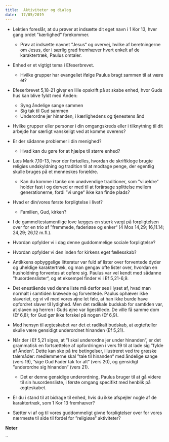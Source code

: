 ```yaml
---
title:  Aktiviteter og dialog
date:  17/05/2019
---
```


* 	Lektien foreslår, at du prøver at indsætte dit eget navn i 1 Kor 13, hver gang ordet ”kærlighed“ forekommer.
	* 	Prøv at indsætte navnet ”Jesus“ og overvej, hvilke af beretningerne om Jesus, der i særlig grad fremhæver hvert enkelt af de karaktertræk, Paulus omtaler.

* 	Enhed er et vigtigt tema i Efeserbrevet.
	* 	Hvilke grupper har evangeliet ifølge Paulus bragt sammen til at være ét?

* 	Efeserbrevet 5,18-21 giver en lille opskrift på at skabe enhed, hvor Guds hus kan blive fyldt med Ånden:
	* 	Syng åndelige sange sammen
	* 	Sig tak til Gud sammen
	* 	Underordne jer hinanden, i kærlighedens og tjenestens ånd

* 	Hvilke grupper eller personer i din omgangskreds eller i tilknytning til dit arbejde har særligt vanskeligt ved at komme overens?

* 	Er der sådanne problemer i din menighed?
	* 	Hvad kan du gøre for at hjælpe til større enhed?

* 	Læs Mark 7,10-13, hvor der fortælles, hvordan de skriftkloge brugte religiøs undskyldning og tradition til at modtage penge, der egentlig skulle bruges på et menneskes forældre.
	* 	Kan du komme i tanke om unødvendige traditioner, som ”vi ældre“ holder fast i og derved er med til at forårsage splittelse mellem generationerne, fordi ”vi unge“ ikke kan finde plads?

* 	Hvad er din/vores første forpligtelse i livet?
	* 	Familien, Gud, kirken?

* 	I de gammeltestamentlige love lægges en stærk vægt på forpligtelsen over for en trio af ”fremmede, faderløse og enker“ (4 Mos 14,29; 16,11.14; 24,29; 26,12 m.fl.).

-	Hvordan opfylder vi i dag denne guddommelige sociale forpligtelse?

-	Hvordan opfylder vi den inden for kirkens eget fællesskab?

* 	Antikkens opbyggelige litteratur var fuld af lister over forventede dyder og uheldige karaktertræk, og man gengav ofte lister over, hvordan en husholdning forventes at opføre sig. Paulus var vel kendt med sådanne ”husordenslister“, og et eksempel finder vi i Ef 5,21-6,9.

* 	Det enestående ved denne liste må derfor ses i lyset af, hvad man normalt i samtiden krævede og forventede. Paulus ophæver ikke slaveriet, og vi vil med vores øjne let føle, at han ikke burde have opfordret slaver til lydighed. Men det radikale budskab for samtiden var, at slaven og herren i Guds øjne var ligestillede. De ville få samme dom (Ef 6,8); for Gud gør ikke forskel på nogen (Ef 6,9).

* 	Med hensyn til ægteskabet var det et radikalt budskab, at ægtefæller skulle være gensidigt underordnet hinanden (Ef 5,21).

* 	Når der i Ef 5,21 siges, at ”I skal underordne jer under hinanden“, er det grammatisk en fortsættelse af opfordringen i vers 19 til at lade sig ”fylde af Ånden“. Dette kan ske på tre betingelser, illustreret ved tre græske talemåder: medlemmerne skal ”tale til hinanden“ med åndelige sange (vers 19), ”sige Gud Fader tak for alt“ (vers 20), og gensidigt ”underordne sig hinanden“ (vers 21).
	* 	Det er denne gensidige underordning, Paulus bruger til at gå videre til sin husordensliste, i første omgang specifikt med henblik på ægteskabet.

* 	Er du i stand til at bidrage til enhed, hvis du ikke afspejler nogle af de karaktertræk, som 1 Kor 13 fremhæver?

* 	Sætter vi af og til vores guddommeligt givne forpligtelser over for vores nærmeste til side til fordel for ”religiøse“ aktiviteter?

**Noter**

``
